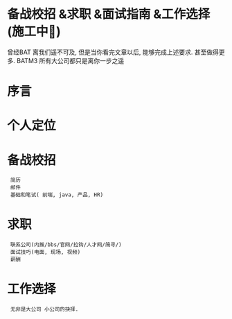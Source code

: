 # 备战校招 &求职 &面试指南 &工作选择 (施工中🚧)
  曾经BAT 离我们遥不可及, 但是当你看完文章以后, 能够完成上述要求. 甚至做得更多. BATM3 所有大公司都只是离你一步之遥
  
# 序言

# 个人定位

# 备战校招
     简历
     邮件
     基础和笔试( 前端, java, 产品, HR)

# 求职
     联系公司(内推/bbs/官网/拉钩/人才网/简寻/)
     面试技巧(电面, 现场, 视频)
     薪酬

# 工作选择
     无非是大公司 小公司的抉择.



